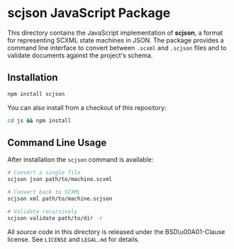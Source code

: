 # scjson JavaScript Package

This directory contains the JavaScript implementation of **scjson**, a format for representing SCXML state machines in JSON. The package provides a command line interface to convert between `.scxml` and `.scjson` files and to validate documents against the project's schema.

## Installation

```bash
npm install scjson
```

You can also install from a checkout of this repository:

```bash
cd js && npm install
```

## Command Line Usage

After installation the `scjson` command is available:

```bash
# Convert a single file
scjson json path/to/machine.scxml

# Convert back to SCXML
scjson xml path/to/machine.scjson

# Validate recursively
scjson validate path/to/dir -r
```

All source code in this directory is released under the BSD\u00A01-Clause license. See `LICENSE` and `LEGAL.md` for details.
